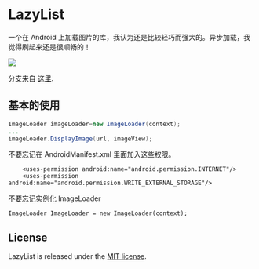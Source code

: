 # LazyList
一个在 Android 上加载图片的库，我认为还是比较轻巧而强大的。异步加载，我觉得刷起来还是很顺畅的！

<img src="http://img718.imageshack.us/img718/9149/screen1sx.png" />

分支来自 <a href="http://stackoverflow.com/questions/541966/android-how-do-i-do-a-lazy-load-of-images-in-listview/3068012#3068012"> 这里</a>.

## 基本的使用
``` java
ImageLoader imageLoader=new ImageLoader(context);
...
imageLoader.DisplayImage(url, imageView);
```
不要忘记在 AndroidManifest.xml 里面加入这些权限。
```
    <uses-permission android:name="android.permission.INTERNET"/>
    <uses-permission android:name="android.permission.WRITE_EXTERNAL_STORAGE"/>
```
不要忘记实例化 ImageLoader
```
ImageLoader ImageLoader = new ImageLoader(context);
```

## License

LazyList is released under the <a href="https://github.com/thest1/LazyList/blob/master/LICENSE">MIT license</a>.